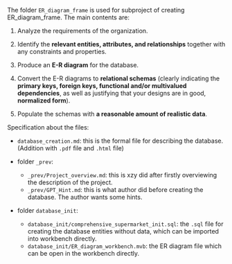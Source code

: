 
The folder `ER_diagram_frame` is used for subproject of creating ER_diagram_frame. The main contents are:

1. Analyze the requirements of the organization.
   
2. Identify the **relevant entities, attributes, and relationships** together with any constraints and properties.
   
3. Produce an **E-R diagram** for the database.

4. Convert the E-R diagrams to **relational schemas** (clearly indicating the **primary keys, foreign keys, functional and/or multivalued dependencies**, as well as justifying that your designs are in good, **normalized form**).

5. Populate the schemas with **a reasonable amount of realistic data**.


Specification about the files:

- `database_creation.md`: this is the formal file for describing the database. (Addition with `.pdf` file and `.html` file)
  
- folder `_prev`:
  - `_prev/Project_overview.md`: this is xzy did after firstly overviewing the description of the project.
  - `_prev/GPT_Hint.md`: this is what author did before creating the database. The author wants some hints.

- folder `database_init`:
  - `database_init/comprehensive_supermarket_init.sql`: the `.sql` file for creating the database entities without data, which can be imported into workbench directly.
  - `database_init/ER_diagram_workbench.mvb`: the ER diagram file which can be open in the workbench directly.

